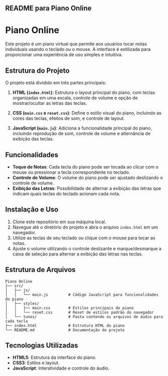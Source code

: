 ## README para Piano Online

# Piano Online

Este projeto é um piano virtual que permite aos usuários tocar notas individuais usando o teclado ou o mouse. A interface é estilizada para proporcionar uma experiência de uso simples e intuitiva.

## Estrutura do Projeto

O projeto está dividido em três partes principais:

1. **HTML (`index.html`)**: Estrutura o layout principal do piano, com teclas organizadas em uma escala, controle de volume e opção de mostrar/ocultar as letras das teclas.

2. **CSS (`main.css` e `reset.css`)**: Define o estilo visual do piano, incluindo as cores das teclas, efeitos de som, e controle de layout.

3. **JavaScript (`main.js`)**: Adiciona a funcionalidade principal do piano, incluindo reprodução de som, controle de volume e alternância de exibição das teclas.

## Funcionalidades

- **Toque de Notas**: Cada tecla do piano pode ser tocada ao clicar com o mouse ou pressionar a tecla correspondente no teclado.
- **Controle de Volume**: O volume do piano pode ser ajustado deslizando o controle de volume.
- **Exibição das Letras**: Possibilidade de alternar a exibição das letras que indicam quais teclas do teclado acionam cada nota.

## Instalação e Uso

1. Clone este repositório em sua máquina local.
2. Navegue até o diretório do projeto e abra o arquivo `index.html` em um navegador.
3. Utilize as teclas de seu teclado ou clique com o mouse para tocar as notas.
4. Ajuste o volume utilizando o controle deslizante e marque/desmarque a caixa de seleção para alternar a exibição das letras nas teclas.

## Estrutura de Arquivos

```
Piano Online
├── src/
│   ├── js/
│   │   └── main.js         # Código JavaScript para funcionalidades do piano
│   ├── styles/
│   │   ├── main.css        # Estilos principais do piano
│   │   └── reset.css       # Reset de estilos padrão do navegador
│   └── tunes/              # Pasta contendo os arquivos de áudio para cada tecla
├── index.html              # Estrutura HTML do piano
└── README.md               # Documentação do projeto
```

## Tecnologias Utilizadas

- **HTML5**: Estrutura da interface do piano.
- **CSS3**: Estilos e layout.
- **JavaScript**: Interatividade e controle do áudio.
